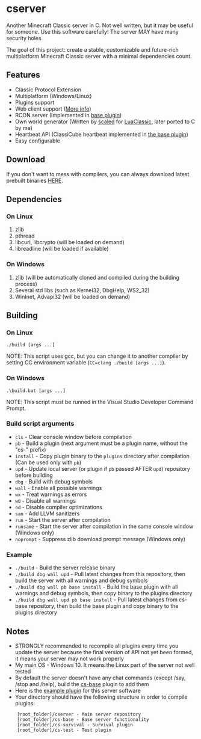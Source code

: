 # cserver
Another Minecraft Classic server in C. Not well written, but it may be useful for someone. Use this software carefully! The server MAY have many security holes.

The goal of this project: create a stable, customizable and future-rich multiplatform Minecraft Classic server with a minimal dependencies count.

## Features
* Classic Protocol Extension
* Multiplatform (Windows/Linux)
* Plugins support
* Web client support ([More info](https://www.classicube.net/api/docs/server))
* RCON server (Implemented in [base plugin](https://github.com/igor725/cs-base))
* Own world generator (Written by [scaled](https://github.com/scaledteam) for [LuaClassic](https://github.com/igor725/LuaClassic), later ported to C by me)
* Heartbeat API (ClassiCube heartbeat implemented in [the base plugin](https://github.com/igor725/cs-base))
* Easy configurable

## Download
If you don't want to mess with compilers, you can always download latest prebuilt binaries [HERE](https://github.com/igor725/cserver/actions/workflows/build.yml?query=event%3Apush+is%3Acompleted+branch%3Amain).

## Dependencies

### On Linux
1. zlib
2. pthread
3. libcurl, libcrypto (will be loaded on demand)
4. libreadline (will be loaded if available)

### On Windows
1. zlib (will be automatically cloned and compiled during the building process)
2. Several std libs (such as Kernel32, DbgHelp, WS2_32)
3. WinInet, Advapi32 (will be loaded on demand)

## Building

### On Linux
``./build [args ...]``

NOTE: This script uses gcc, but you can change it to another compiler by setting CC environment variable (``CC=clang ./build [args ...]``).

### On Windows
``.\build.bat [args ...]``

NOTE: This script must be runned in the Visual Studio Developer Command Prompt.

### Build script arguments
* ``cls`` - Clear console window before compilation
* ``pb`` - Build a plugin (next argument must be a plugin name, without the "cs-" prefix)
* ``install`` - Copy plugin binary to the ``plugins`` directory after compilation (Can be used only with ``pb``)
* ``upd`` - Update local server (or plugin if ``pb`` passed AFTER ``upd``) repository before building
* ``dbg`` - Build with debug symbols
* ``wall`` - Enable all possible warnings
* ``wx`` - Treat warnings as errors
* ``w0`` - Disable all warnings
* ``od`` - Disable compiler optimizations
* ``san`` - Add LLVM sanitizers
* ``run`` - Start the server after compilation
* ``runsame`` - Start the server after compilation in the same console window (Windows only)
* ``noprompt`` - Suppress zlib download prompt message (Windows only)

### Example
* ``./build`` - Build the server release binary
* ``./build dbg wall upd`` - Pull latest changes from this repository, then build the server with all warnings and debug symbols
* ``./build dbg wall pb base install`` - Build the base plugin with all warnings and debug symbols, then copy binary to the plugins directory
* ``./build dbg wall upd pb base install`` - Pull latest changes from cs-base repository, then build the base plugin and copy binary to the plugins directory

## Notes
* STRONGLY recommended to recompile all plugins every time you update the server because the final version of API not yet been formed, it means your server may not work properly
* My main OS - Windows 10. It means the Linux part of the server not well tested
* By default the server doesn't have any chat commands (except /say, /stop and /help), build the [cs-base](https://github.com/igor725/cs-base) plugin to add them
* Here is the [example plugin](https://github.com/igor725/cs-test) for this server software
* Your directory should have the following structure in order to compile plugins:
```
	[root_folder]/cserver - Main server repository
	[root_folder]/cs-base - Base server functionality
	[root_folder]/cs-survival - Survival plugin
	[root_folder]/cs-test - Test plugin
```
